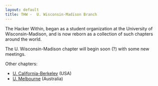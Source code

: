 ```yaml
---
layout: default
title: THW -  U. Wisconsin-Madison Branch
---
```


The Hacker Within, began as a student organization at the University of
Wisconsin-Madison, and is now reborn as a collection of such chapters around
the world.

The U. Wisconsin-Madison chapter will begin soon (?) with some new meetings.

Other chapters:

  * [U. California-Berkeley](http://thehackerwithin.github.io/berkeley) (USA)
  * [U. Melbourne](http://thehackerwithin.github.io/melbourne) (Australia)
